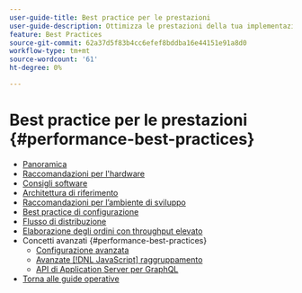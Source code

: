 ```yaml
---
user-guide-title: Best practice per le prestazioni
user-guide-description: Ottimizza le prestazioni della tua implementazione Adobe Commerce o di produzione di Magento Open Source utilizzando i nostri consigli.
feature: Best Practices
source-git-commit: 62a37d5f83b4cc6efef8bddba16e44151e91a8d0
workflow-type: tm+mt
source-wordcount: '61'
ht-degree: 0%

---
```



# Best practice per le prestazioni {#performance-best-practices}

- [Panoramica](overview.md)
- [Raccomandazioni per l&#39;hardware](hardware.md)
- [Consigli software](software.md)
- [Architettura di riferimento](reference-architecture.md)
- [Raccomandazioni per l’ambiente di sviluppo](development-environment.md)
- [Best practice di configurazione](configuration.md)
- [Flusso di distribuzione](deployment-flow.md)
- [Elaborazione degli ordini con throughput elevato](high-throughput-order-processing.md)
- Concetti avanzati {#performance-best-practices}
   - [Configurazione avanzata](advanced-setup.md)
   - [Avanzate [!DNL JavaScript] raggruppamento](advanced-js-bundling.md)
   - [API di Application Server per GraphQL](application-server.md)
- [Torna alle guide operative](https://experienceleague.adobe.com/docs/commerce-operations/operational-guides/home.html)
